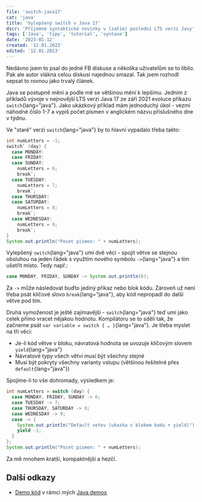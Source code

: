 ```yaml
---
file: 'switch-java17'
cat: 'java'
title: 'Vylepšený switch v Java 17'
dscr: 'Příjemné syntaktické novinky v (zatím) poslední LTS verzi Javy'
tags: ['Java', 'tipy', 'tutorial', 'syntaxe']
date: '2023-01-12'
created: '12.01.2023'
edited: '12.01.2023'
---
```


Nedávno jsem to psal do jedné FB diskuse a několika uživatelům se to líbilo. Pak ale autor vlákna celou diskusi najednou smazal. Tak jsem rozhodl sepsat to rovnou jako trvalý článek.

Java se postupně mění a podle mě se většinou mění k lepšímu. Jedním z příkladů vývoje v nejnovější LTS verzi Java 17 ze září 2021 evoluce příkazu `switch`{lang="java"}. Jako ukázkový příklad mám jednoduchý úkol - vezmi náhodné číslo 1-7 a vypiš počet písmen v anglickém názvu příslušného dne v týdnu.


Ve "staré" verzi `switch`{lang="java"} by to hlavní vypadalo třeba takto:

```java
int numLetters = -1;
switch` (day) {
  case MONDAY:
  case FRIDAY:
  case SUNDAY:
    numLetters = 6;
    break`;
  case TUESDAY:
    numLetters = 7;
    break`;
  case THURSDAY:
  case SATURDAY:
    numLetters = 8;
    break`;
  case WEDNESDAY:
    numLetters = 9;
    break`;
}
System.out.println("Pocet pismen: " + numLetters);
```

Vylepšený `switch`{lang="java"} umí dvě věci - spojit větve se stejnou obsluhou na jeden řádek s využtím nového symbolu `->`{lang="java"} a tím ušetřit místo. Tedy např.:

```java
case MONDAY, FRIDAY, SUNDAY -> System.out.println(6);
```

Za `->` může následovat buďto jediný příkaz nebo blok kódu. Zároveň už není třeba psát klíčové slovo `break`{lang="java"}, aby kód nepropadl do další větve pod tím.

Druhá vymoženost je ještě zajímavější - `switch`{lang="java"} teď umí jako celek přímo vracet nějakou hodnotu. Kompilátoru se to sdělí tak, že začneme psát `var variable = switch { … }`{lang="java"}. Je třeba myslet na tři věci:

- Je-li kód větve v bloku, návratová hodnota se uvozuje klíčovým slovem `yield`{lang="java"}
- Návratové typy všech větví musí být všechny stejné
- Musí být pokryty všechny varianty vstupu (většinou řešitelné přes `default`{lang="java"})

Spojíme-li to vše dohromady, výsledkem je:

```java
int numLetters = switch (day) {
  case MONDAY, FRIDAY, SUNDAY -> 6;
  case TUESDAY -> 7;
  case THURSDAY, SATURDAY -> 8;
  case WEDNESDAY -> 9;
  case -> {
    System.out.println("Default vetev (ukazka s blokem kodu + yield)");
    yield -1;  
  }
};
System.out.println("Pocet pismen: " + numLetters);
```

Za mě mnohem kratší, kompaktnější a hezčí.

## Další odkazy

- [Demo kód](https://github.com/AloisSeckar/demos-java/blob/master/src/main/java/cz/aloisseckar/java/javademos/java17/newswitch/SwitchDemo.java) v rámci mých [Java demos](https://github.com/AloisSeckar/demos-java)
